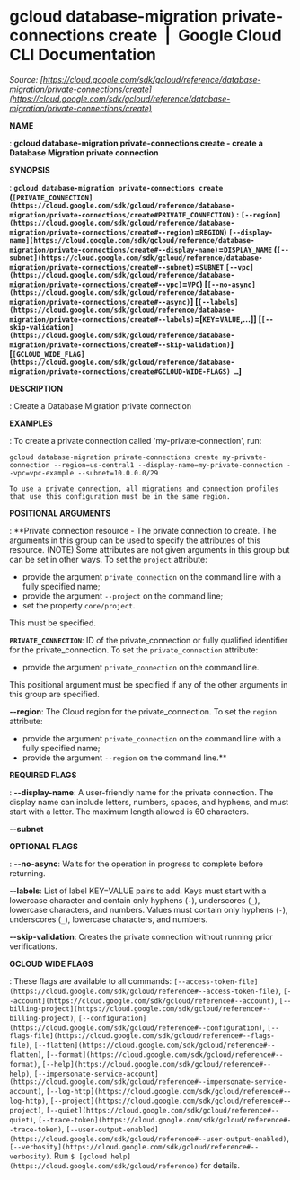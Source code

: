 # gcloud database-migration private-connections create  |  Google Cloud CLI Documentation

*Source: [https://cloud.google.com/sdk/gcloud/reference/database-migration/private-connections/create](https://cloud.google.com/sdk/gcloud/reference/database-migration/private-connections/create)*

**NAME**

: **gcloud database-migration private-connections create - create a Database Migration private connection**

**SYNOPSIS**

: **`gcloud database-migration private-connections create` (`[PRIVATE_CONNECTION](https://cloud.google.com/sdk/gcloud/reference/database-migration/private-connections/create#PRIVATE_CONNECTION)` : `[--region](https://cloud.google.com/sdk/gcloud/reference/database-migration/private-connections/create#--region)`=`REGION`) `[--display-name](https://cloud.google.com/sdk/gcloud/reference/database-migration/private-connections/create#--display-name)`=`DISPLAY_NAME` (`[--subnet](https://cloud.google.com/sdk/gcloud/reference/database-migration/private-connections/create#--subnet)`=`SUBNET` `[--vpc](https://cloud.google.com/sdk/gcloud/reference/database-migration/private-connections/create#--vpc)`=`VPC`) [`[--no-async](https://cloud.google.com/sdk/gcloud/reference/database-migration/private-connections/create#--async)`] [`[--labels](https://cloud.google.com/sdk/gcloud/reference/database-migration/private-connections/create#--labels)`=[`KEY`=`VALUE`,…]] [`[--skip-validation](https://cloud.google.com/sdk/gcloud/reference/database-migration/private-connections/create#--skip-validation)`] [`[GCLOUD_WIDE_FLAG](https://cloud.google.com/sdk/gcloud/reference/database-migration/private-connections/create#GCLOUD-WIDE-FLAGS) …`]**

**DESCRIPTION**

: Create a Database Migration private connection

**EXAMPLES**

: To create a private connection called 'my-private-connection', run:

```
gcloud database-migration private-connections create my-private-connection --region=us-central1 --display-name=my-private-connection --vpc=vpc-example --subnet=10.0.0.0/29
```

```
To use a private connection, all migrations and connection profiles that use this configuration must be in the same region.
```

**POSITIONAL ARGUMENTS**

: **Private connection resource - The private connection to create. The arguments in
this group can be used to specify the attributes of this resource. (NOTE) Some
attributes are not given arguments in this group but can be set in other ways.
To set the `project` attribute:

- provide the argument `private_connection` on the command line with a
fully specified name;
- provide the argument `--project` on the command line;
- set the property `core/project`.

This must be specified.

**`PRIVATE_CONNECTION`**:
ID of the private_connection or fully qualified identifier for the
private_connection.
To set the `private_connection` attribute:

- provide the argument `private_connection` on the command line.

This positional argument must be specified if any of the other arguments in this
group are specified.

**--region**:
The Cloud region for the private_connection.
To set the `region` attribute:

- provide the argument `private_connection` on the command line with a
fully specified name;
- provide the argument `--region` on the command line.**

**REQUIRED FLAGS**

: **--display-name**:
A user-friendly name for the private connection. The display name can include
letters, numbers, spaces, and hyphens, and must start with a letter. The maximum
length allowed is 60 characters.

**--subnet**

**OPTIONAL FLAGS**

: **--no-async**:
Waits for the operation in progress to complete before returning.

**--labels**:
List of label KEY=VALUE pairs to add.
Keys must start with a lowercase character and contain only hyphens
(`-`), underscores (`_`), lowercase characters, and
numbers. Values must contain only hyphens (`-`), underscores
(`_`), lowercase characters, and numbers.

**--skip-validation**:
Creates the private connection without running prior verifications.

**GCLOUD WIDE FLAGS**

: These flags are available to all commands: `[--access-token-file](https://cloud.google.com/sdk/gcloud/reference#--access-token-file)`,
`[--account](https://cloud.google.com/sdk/gcloud/reference#--account)`, `[--billing-project](https://cloud.google.com/sdk/gcloud/reference#--billing-project)`,
`[--configuration](https://cloud.google.com/sdk/gcloud/reference#--configuration)`,
`[--flags-file](https://cloud.google.com/sdk/gcloud/reference#--flags-file)`,
`[--flatten](https://cloud.google.com/sdk/gcloud/reference#--flatten)`, `[--format](https://cloud.google.com/sdk/gcloud/reference#--format)`, `[--help](https://cloud.google.com/sdk/gcloud/reference#--help)`, `[--impersonate-service-account](https://cloud.google.com/sdk/gcloud/reference#--impersonate-service-account)`,
`[--log-http](https://cloud.google.com/sdk/gcloud/reference#--log-http)`,
`[--project](https://cloud.google.com/sdk/gcloud/reference#--project)`, `[--quiet](https://cloud.google.com/sdk/gcloud/reference#--quiet)`, `[--trace-token](https://cloud.google.com/sdk/gcloud/reference#--trace-token)`, `[--user-output-enabled](https://cloud.google.com/sdk/gcloud/reference#--user-output-enabled)`,
`[--verbosity](https://cloud.google.com/sdk/gcloud/reference#--verbosity)`.
Run `$ [gcloud help](https://cloud.google.com/sdk/gcloud/reference)` for details.